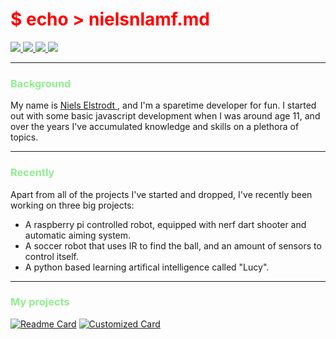 # <span style="color:red">$ echo > nielsnlamf.md </span>

<a href="https://t.me/nielsnlamf">
<img src="https://img.shields.io/badge/Telegram-2CA5E0?style=for-the-badge&logo=telegram&logoColor=white" href="nielselstrodt.nl">
</a>
<a href="https://discordapp.com/users/182452405764358144">
<img src="https://img.shields.io/badge/Discord-7289DA?style=for-the-badge&logo=discord&logoColor=white">
</a>
<a href="#">
<img src="https://img.shields.io/badge/VIM-%2311AB00.svg?&style=for-the-badge&logo=vim&logoColor=white">
</a>
<a href="#">
<img src="https://img.shields.io/badge/Arch_Linux-1793D1?style=for-the-badge&logo=arch-linux&logoColor=white">
</a>

---

### <span style="color:lightgreen"> Background </span>
My name is [ Niels Elstrodt ](https://nielselstrodt.nl), and I'm a sparetime developer for fun.
I started out with some basic javascript development when I was around age 11, and over the years I've accumulated knowledge and skills on a plethora of topics.


 ---


### <span style="color:lightgreen"> Recently </span>
Apart from all of the projects I've started and dropped, I've recently been working on three big projects:

* A raspberry pi controlled robot, equipped with nerf dart shooter and automatic aiming system.
* A soccer robot that uses IR to find the ball, and an amount of sensors to control itself.
* A python based learning artifical intelligence called "Lucy".

---

### <span style="color:lightgreen"> My projects </span>
[![Readme Card](https://github-readme-stats.vercel.app/api/pin?username=nielsnlamf&repo=CracksmithCar&title_color=90EE90&icon_color=f9f9f9&text_color=9f9f9f&bg_color=151515)](https://github.com/nielsnlamf/CracksmithCar)
[![Customized Card](https://github-readme-stats.vercel.app/api/pin?username=nielsnlamf&repo=lucy&title_color=90EE90&icon_color=f9f9f9&text_color=9f9f9f&bg_color=151515)](https://github.com/nielsnlamf/lucy)

